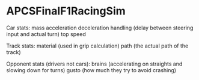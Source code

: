 # APCSFinalF1RacingSim

Car stats:
  mass
  acceleration
  deceleration
  handling (delay between steering input and actual turn)
  top speed
  
Track stats:
  material (used in grip calculation)
  path (the actual path of the track)
  
Opponent stats (drivers not cars):
  brains (accelerating on straights and slowing down for turns)
  gusto (how much they try to avoid crashing)
